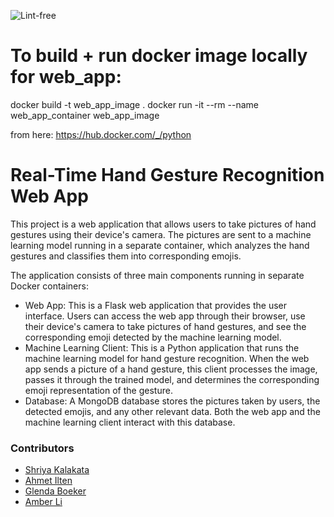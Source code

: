 ![Lint-free](https://github.com/nyu-software-engineering/containerized-app-exercise/actions/workflows/lint.yml/badge.svg)

# To build + run docker image locally for web_app:
docker build -t web_app_image .
docker run -it --rm --name web_app_container web_app_image

from here: https://hub.docker.com/_/python


# Real-Time Hand Gesture Recognition Web App

This project is a web application that allows users to take pictures of hand gestures using their device's camera. The pictures are sent to a machine learning model running in a separate container, which analyzes the hand gestures and classifies them into corresponding emojis.

The application consists of three main components running in separate Docker containers:

* Web App: This is a Flask web application that provides the user interface. Users can access the web app through their browser, use their device's camera to take pictures of hand gestures, and see the corresponding emoji detected by the machine learning model.
* Machine Learning Client: This is a Python application that runs the machine learning model for hand gesture recognition. When the web app sends a picture of a hand gesture, this client processes the image, passes it through the trained model, and determines the corresponding emoji representation of the gesture.
* Database: A MongoDB database stores the pictures taken by users, the detected emojis, and any other relevant data. Both the web app and the machine learning client interact with this database.

### Contributors

* [Shriya Kalakata](https://github.com/shriyakalakata)
* [Ahmet Ilten](https://github.com/iltenahmet)
* [Glenda Boeker](https://github.com/gboeker)
* [Amber Li](https://github.com/al6862)